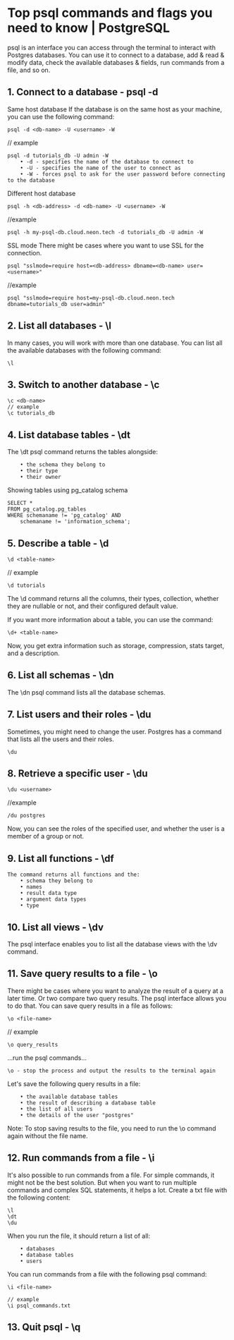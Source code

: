 # Top psql commands and flags you need to know | PostgreSQL
psql is an interface you can access through the terminal to interact with Postgres databases. You can use it to connect to a database, add & read & modify data, check the available databases & fields, run commands from a file, and so on.

## 1. Connect to a database - psql -d

Same host database
If the database is on the same host as your machine, you can use the following command:
```
psql -d <db-name> -U <username> -W

```
// example
```
psql -d tutorials_db -U admin -W
    • -d - specifies the name of the database to connect to 
    • -U - specifies the name of the user to connect as 
    • -W - forces psql to ask for the user password before connecting to the database

```
Different host database
```
psql -h <db-address> -d <db-name> -U <username> -W
```
//example
```
psql -h my-psql-db.cloud.neon.tech -d tutorials_db -U admin -W
```
SSL mode
There might be cases where you want to use SSL for the connection.

```
psql "sslmode=require host=<db-address> dbname=<db-name> user=<username>"
```
//example
```
psql "sslmode=require host=my-psql-db.cloud.neon.tech dbname=tutorials_db user=admin"
```

## 2. List all databases - \l

In many cases, you will work with more than one database. You can list all the available databases with the following command:
```
\l
```

## 3. Switch to another database - \c
```
\c <db-name>
// example
\c tutorials_db
```
## 4. List database tables - \dt

The \dt psql command returns the tables alongside:
```
    • the schema they belong to 
    • their type 
    • their owner
```
Showing tables using pg_catalog schema
```
SELECT *
FROM pg_catalog.pg_tables
WHERE schemaname != 'pg_catalog' AND 
    schemaname != 'information_schema';
```

## 5. Describe a table - \d

```
\d <table-name>
```
// example
```
\d tutorials
```
The \d command returns all the columns, their types, collection, whether they are nullable or not, and their configured default value.

If you want more information about a table, you can use the command:
```
\d+ <table-name>
```
Now, you get extra information such as storage, compression, stats target, and a description.

## 6. List all schemas - \dn
The \dn psql command lists all the database schemas.

## 7. List users and their roles - \du

Sometimes, you might need to change the user. Postgres has a command that lists all the users and their roles.
```
\du
```
## 8. Retrieve a specific user - \du

```
\du <username>
```	
//example
```
/du postgres
```
Now, you can see the roles of the specified user, and whether the user is a member of a group or not.

## 9. List all functions - \df

```
The command returns all functions and the:
    • schema they belong to 
    • names 
    • result data type 
    • argument data types 
    • type 
```

## 10. List all views - \dv

The psql interface enables you to list all the database views with the \dv command.

## 11. Save query results to a file - \o

There might be cases where you want to analyze the result of a query at a later time. Or two compare two query results. The psql interface allows you to do that.
You can save query results in a file as follows:
```
\o <file-name>
```
// example
```
\o query_results
```
...run the psql commands...
```
\o - stop the process and output the results to the terminal again
```
Let's save the following query results in a file:
```
    • the available database tables 
    • the result of describing a database table 
    • the list of all users 
    • the details of the user "postgres" 
```
Note: To stop saving results to the file, you need to run the \o command again without the file name.

## 12. Run commands from a file - \i 

It's also possible to run commands from a file. For simple commands, it might not be the best solution. But when you want to run multiple commands and complex SQL statements, it helps a lot.
Create a txt file with the following content:
```
\l
\dt
\du
```
When you run the file, it should return a list of all:
```
    • databases 
    • database tables 
    • users 
```
You can run commands from a file with the following psql command:
```
\i <file-name>

// example
\i psql_commands.txt
```

## 13. Quit psql - \q
